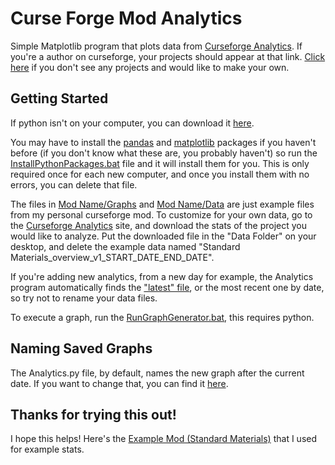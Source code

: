 # Curse Forge Mod Analytics
Simple Matplotlib program that plots data from [Curseforge Analytics](https://authors.curseforge.com/dashboard/projects). If you're a author on curseforge, your projects should appear at that link. [Click here](https://www.curseforge.com/project/create "Create a CurseForge Project") if you don't see any projects and would like to make your own.

## Getting Started
If python isn't on your computer, you can download it [here](https://www.python.org/downloads/ "Python Download").

You may have to install the [pandas](Mod%20Name/Analytics.py#L1) and [matplotlib](Mod%20Name/Analytics.py#L2) packages if you haven't before (if you don't know what these are, you probably haven't) so run the [InstallPythonPackages.bat](Mod%20Name/Run/InstallPythonPackages.bat) file and it will install them for you. This is only required once for each new computer, and once you install them with no errors, you can delete that file.

The files in [Mod Name/Graphs](Mod%20Name/Graphs "Graphs Folder") and [Mod Name/Data](Mod%20Name/Graphs "Data Folder") are just example files from my personal curseforge mod. To customize for your own data, go to the [Curseforge Analytics](https://authors.curseforge.com/dashboard/projects) site, and download the stats of the project you would like to analyze. Put the downloaded file in the "Data Folder" on your desktop, and delete the example data named "Standard Materials_overview_v1_START_DATE_END_DATE".

If you're adding new analytics, from a new day for example, the Analytics program automatically finds the ["latest" file](Mod%20Name/Analytics.py#L11-L12), or the most recent one by date, so try not to rename your data files. 

To execute a graph, run the [RunGraphGenerator.bat](Mod%20Name/Run/RunGraphGenerator.bat), this requires python.

## Naming Saved Graphs
The Analytics.py file, by default, names the new graph after the current date. If you want to change that, you can find it [here](Mod%20Name/Analytics.py#L40).

## Thanks for trying this out!
I hope this helps! Here's the [Example Mod (Standard Materials)](https://www.curseforge.com/minecraft/mc-mods/standardmaterials "Standard Materials CurseForge") that I used for example stats.
